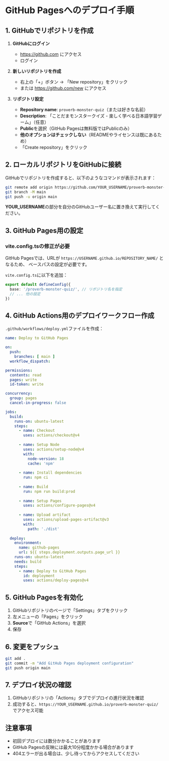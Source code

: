 # GitHub Pagesへのデプロイ手順

## 1. GitHubでリポジトリを作成

1. **GitHubにログイン**
   - https://github.com にアクセス
   - ログイン

2. **新しいリポジトリを作成**
   - 右上の「+」ボタン → 「New repository」をクリック
   - または https://github.com/new にアクセス

3. **リポジトリ設定**
   - **Repository name**: `proverb-monster-quiz`（または好きな名前）
   - **Description**: 「ことだまモンスタークイズ - 楽しく学べる日本語学習ゲーム」（任意）
   - **Public**を選択（GitHub Pagesは無料版ではPublicのみ）
   - **他のオプションはチェックしない**（READMEやライセンスは既にあるため）
   - 「Create repository」をクリック

## 2. ローカルリポジトリをGitHubに接続

GitHubでリポジトリを作成すると、以下のようなコマンドが表示されます：

```bash
git remote add origin https://github.com/YOUR_USERNAME/proverb-monster-quiz.git
git branch -M main
git push -u origin main
```

**YOUR_USERNAME**の部分を自分のGitHubユーザー名に置き換えて実行してください。

## 3. GitHub Pages用の設定

### vite.config.tsの修正が必要

GitHub Pagesでは、URLが `https://USERNAME.github.io/REPOSITORY_NAME/` となるため、
ベースパスの設定が必要です。

`vite.config.ts`に以下を追加：

```typescript
export default defineConfig({
  base: '/proverb-monster-quiz/', // リポジトリ名を指定
  // ... 他の設定
})
```

## 4. GitHub Actions用のデプロイワークフロー作成

`.github/workflows/deploy.yml`ファイルを作成：

```yaml
name: Deploy to GitHub Pages

on:
  push:
    branches: [ main ]
  workflow_dispatch:

permissions:
  contents: read
  pages: write
  id-token: write

concurrency:
  group: pages
  cancel-in-progress: false

jobs:
  build:
    runs-on: ubuntu-latest
    steps:
      - name: Checkout
        uses: actions/checkout@v4
        
      - name: Setup Node
        uses: actions/setup-node@v4
        with:
          node-version: 18
          cache: 'npm'
          
      - name: Install dependencies
        run: npm ci
        
      - name: Build
        run: npm run build:prod
        
      - name: Setup Pages
        uses: actions/configure-pages@v4
        
      - name: Upload artifact
        uses: actions/upload-pages-artifact@v3
        with:
          path: './dist'
          
  deploy:
    environment:
      name: github-pages
      url: ${{ steps.deployment.outputs.page_url }}
    runs-on: ubuntu-latest
    needs: build
    steps:
      - name: Deploy to GitHub Pages
        id: deployment
        uses: actions/deploy-pages@v4
```

## 5. GitHub Pagesを有効化

1. GitHubリポジトリのページで「Settings」タブをクリック
2. 左メニューの「Pages」をクリック
3. **Source**で「GitHub Actions」を選択
4. 保存

## 6. 変更をプッシュ

```bash
git add .
git commit -m "Add GitHub Pages deployment configuration"
git push origin main
```

## 7. デプロイ状況の確認

1. GitHubリポジトリの「Actions」タブでデプロイの進行状況を確認
2. 成功すると、`https://YOUR_USERNAME.github.io/proverb-monster-quiz/` でアクセス可能

## 注意事項

- 初回デプロイには数分かかることがあります
- GitHub Pagesの反映には最大10分程度かかる場合があります
- 404エラーが出る場合は、少し待ってからアクセスしてください